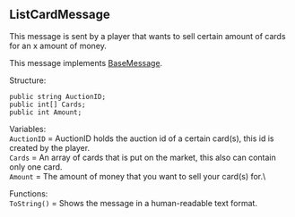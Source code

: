 ## ListCardMessage

This message is sent by a player that wants to sell certain amount of cards for an x amount of money.

This message implements [BaseMessage](BaseMessage.md).

Structure:
```
public string AuctionID;
public int[] Cards;
public int Amount;
```
Variables:\
`AuctionID` = AuctionID holds the auction id of a certain card(s), this id is created by the player.\
`Cards` = An array of cards that is put on the market, this also can contain only one card.\
`Amount` = The amount of money that you want to sell your card(s) for.\

Functions:\
`ToString()` = Shows the message in a human-readable text format.
